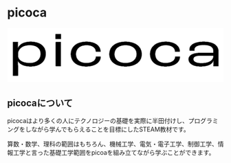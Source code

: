 # picoca 
![picoca](/LOGO/picoca.png)

## picocaについて
picocaはより多くの人にテクノロジーの基礎を実際に半田付けし、プログラミングをしながら学んでもらえることを目標にしたSTEAM教材です。

算数・数学、理科の範囲はもちろん、機械工学、電気・電子工学、制御工学、情報工学と言った基礎工学範囲をpicoaを組み立てながら学ぶことができます。